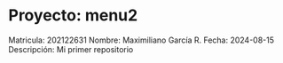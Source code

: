# Proyecto: menu2
Matricula:	 202122631
Nombre:		 Maximiliano García R.
Fecha:		 2024-08-15
Descripción:	 Mi primer repositorio
